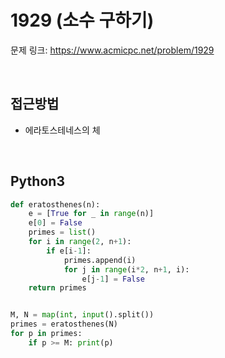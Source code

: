 # 1929 (소수 구하기)

문제 링크: <https://www.acmicpc.net/problem/1929>  

<br>

## 접근방법

- 에라토스테네스의 체

<br>

## Python3

```python
def eratosthenes(n):
    e = [True for _ in range(n)]
    e[0] = False
    primes = list()
    for i in range(2, n+1):
        if e[i-1]:
            primes.append(i)
            for j in range(i*2, n+1, i):
                e[j-1] = False
    return primes


M, N = map(int, input().split())
primes = eratosthenes(N)
for p in primes:
    if p >= M: print(p)
```
